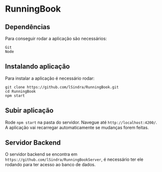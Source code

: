 # RunningBook

## Dependências
Para conseguir rodar a aplicação são necessários:
```
Git
Node
```
## Instalando aplicação
Para instalar a aplicação é necessário rodar:

```shell
git clone https://github.com/lSindra/RunningBook.git
cd RunningBook
npm start
```

## Subir aplicação

Rode `npm start` na pasta do servidor. Navegue até `http://localhost:4200/`. A aplicação vai recarregar automaticamente se mudanças forem feitas.

## Servidor Backend
O servidor backend se encontra em `https://github.com/lSindra/RunningBookServer`, é necessário ter ele rodando para ter acesso ao banco de dados.
